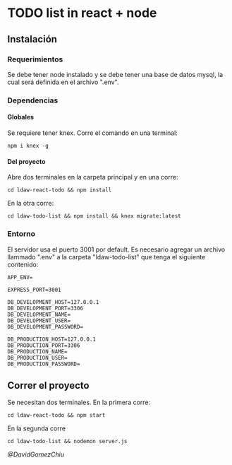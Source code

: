 # TODO list in react + node

## Instalación

### Requerimientos

Se debe tener node instalado y se debe tener una base de datos mysql, la cual será definida en el archivo ".env".

### Dependencias

#### Globales

Se requiere tener knex. Corre el comando en una terminal:

`npm i knex -g`

#### Del proyecto
Abre dos terminales en la carpeta principal y en una corre:

`cd ldaw-react-todo && npm install`

En la otra corre:

`cd ldaw-todo-list && npm install && knex migrate:latest`

### Entorno

El servidor usa el puerto 3001 por default. Es necesario agregar un archivo llammado ".env" a la carpeta "ldaw-todo-list" que tenga el siguiente contenido:

```
APP_ENV=

EXPRESS_PORT=3001

DB_DEVELOPMENT_HOST=127.0.0.1
DB_DEVELOPMENT_PORT=3306
DB_DEVELOPMENT_NAME=
DB_DEVELOPMENT_USER=
DB_DEVELOPMENT_PASSWORD=

DB_PRODUCTION_HOST=127.0.0.1
DB_PRODUCTION_PORT=3306
DB_PRODUCTION_NAME=
DB_PRODUCTION_USER=
DB_PRODUCTION_PASSWORD=
```

## Correr el proyecto

Se necesitan dos terminales. En la primera corre:

`cd ldaw-react-todo && npm start`

En la segunda corre

`cd ldaw-todo-list && nodemon server.js`

_@DavidGomezChiu_